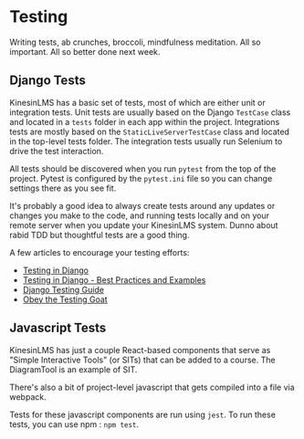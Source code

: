 # Testing

Writing tests, ab crunches, broccoli, mindfulness meditation. All so important. All so better done next week.

## Django Tests

KinesinLMS has a basic set of tests, most of which are either unit or integration tests. Unit tests are usually based on the Django `TestCase` class and located in a `tests` folder in each app within the project. Integrations tests
are mostly based on the `StaticLiveServerTestCase` class and located in the top-level tests folder. The integration tests usually run Selenium to drive the test interaction.

All tests should be discovered when you run `pytest` from the top of the project. Pytest is configured by the `pytest.ini` file so you can change settings there as you see fit.

It's probably a good idea to always create tests around any updates or changes you make to the code, and running tests locally and on your remote server when you update your KinesinLMS system. Dunno about rabid TDD but thoughtful tests are a good thing.

A few articles to encourage your testing efforts:

- [Testing in Django](https://docs.djangoproject.com/en/5.0/topics/testing/)
- [Testing in Django - Best Practices and Examples](https://realpython.com/testing-in-django-part-1-best-practices-and-examples/)
- [Django Testing Guide](https://atharvashah.netlify.app/posts/tech/django-testing-guide/)
- [Obey the Testing Goat](https://www.obeythetestinggoat.com/)

## Javascript Tests

KinesinLMS has just a couple React-based components that serve as "Simple Interactive Tools" (or SITs) that can be added to a course. The DiagramTool is an example of SIT.

There's also a bit of project-level javascript that gets compiled into a file via webpack.

Tests for these javascript components are run using `jest`. To run these tests, you can use npm : `npm test`.
